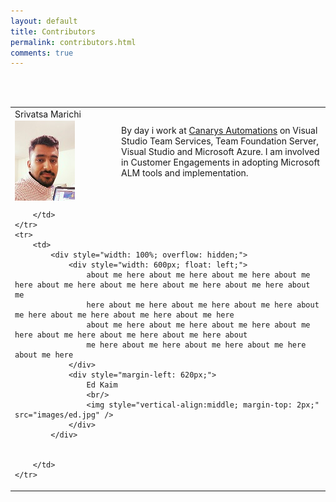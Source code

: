 ```yaml
--- 
layout: default 
title: Contributors 
permalink: contributors.html 
comments: true 
---
```


<br>
<br>



<table class="mainTable" width="100%" cellspacing="0" cellpadding="0">
    <tr>
        <td>
            <div style="width: 100%; overflow: hidden;">
                <div style="width: 150px; float: left;">
                    Srivatsa Marichi
                    <br/>
                    <img style="vertical-align:middle; margin-top: 2px;" src="images/vatsa.jpg"  />
                </div>
                <div style="margin-left: 170px; margin-top: 26px;">
                    By day i work at <a href="http://www.ecanarys.com/" >Canarys Automations</a> on Visual Studio Team Services, Team Foundation Server, Visual Studio and Microsoft Azure. I am involved in Customer Engagements in adopting
                    Microsoft ALM tools and implementation.
                </div>
            </div>


        </td>
    </tr>
    <tr>
        <td>
            <div style="width: 100%; overflow: hidden;">
                <div style="width: 600px; float: left;">
                    about me here about me here about me here about me here about me here about me here about me here about me here about me
                    here about me here about me here about me here about me here about me here about me here about me here
                    about me here about me here about me here about me here about me here about me here about me here about
                    me here about me here about me here about me here about me here
                </div>
                <div style="margin-left: 620px;">
                    Ed Kaim
                    <br/>
                    <img style="vertical-align:middle; margin-top: 2px;" src="images/ed.jpg" />
                </div>
            </div>


        </td>
    </tr>
</table>